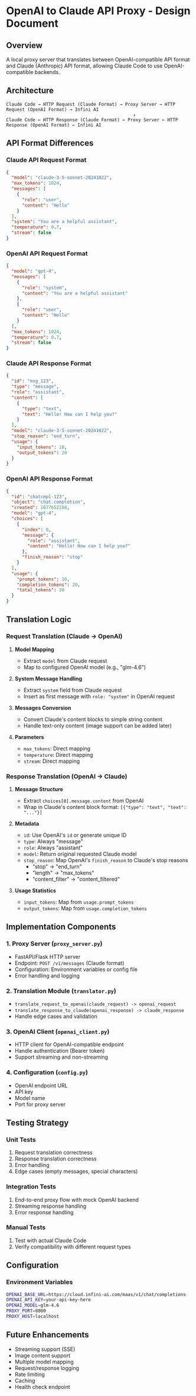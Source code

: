 # OpenAI to Claude API Proxy - Design Document

## Overview
A local proxy server that translates between OpenAI-compatible API format and Claude (Anthropic) API format, allowing Claude Code to use OpenAI-compatible backends.

## Architecture

```
Claude Code → HTTP Request (Claude Format) → Proxy Server → HTTP Request (OpenAI Format) → Infini AI
                                                ↓
Claude Code ← HTTP Response (Claude Format) ← Proxy Server ← HTTP Response (OpenAI Format) ← Infini AI
```

## API Format Differences

### Claude API Request Format
```json
{
  "model": "claude-3-5-sonnet-20241022",
  "max_tokens": 1024,
  "messages": [
    {
      "role": "user",
      "content": "Hello"
    }
  ],
  "system": "You are a helpful assistant",
  "temperature": 0.7,
  "stream": false
}
```

### OpenAI API Request Format
```json
{
  "model": "gpt-4",
  "messages": [
    {
      "role": "system",
      "content": "You are a helpful assistant"
    },
    {
      "role": "user",
      "content": "Hello"
    }
  ],
  "max_tokens": 1024,
  "temperature": 0.7,
  "stream": false
}
```

### Claude API Response Format
```json
{
  "id": "msg_123",
  "type": "message",
  "role": "assistant",
  "content": [
    {
      "type": "text",
      "text": "Hello! How can I help you?"
    }
  ],
  "model": "claude-3-5-sonnet-20241022",
  "stop_reason": "end_turn",
  "usage": {
    "input_tokens": 10,
    "output_tokens": 20
  }
}
```

### OpenAI API Response Format
```json
{
  "id": "chatcmpl-123",
  "object": "chat.completion",
  "created": 1677652288,
  "model": "gpt-4",
  "choices": [
    {
      "index": 0,
      "message": {
        "role": "assistant",
        "content": "Hello! How can I help you?"
      },
      "finish_reason": "stop"
    }
  ],
  "usage": {
    "prompt_tokens": 10,
    "completion_tokens": 20,
    "total_tokens": 30
  }
}
```

## Translation Logic

### Request Translation (Claude → OpenAI)

1. **Model Mapping**
   - Extract `model` from Claude request
   - Map to configured OpenAI model (e.g., "glm-4.6")

2. **System Message Handling**
   - Extract `system` field from Claude request
   - Insert as first message with `role: "system"` in OpenAI request

3. **Messages Conversion**
   - Convert Claude's content blocks to simple string content
   - Handle text-only content (image support can be added later)

4. **Parameters**
   - `max_tokens`: Direct mapping
   - `temperature`: Direct mapping
   - `stream`: Direct mapping

### Response Translation (OpenAI → Claude)

1. **Message Structure**
   - Extract `choices[0].message.content` from OpenAI
   - Wrap in Claude's content block format: `[{"type": "text", "text": "..."}]`

2. **Metadata**
   - `id`: Use OpenAI's `id` or generate unique ID
   - `type`: Always "message"
   - `role`: Always "assistant"
   - `model`: Return original requested Claude model
   - `stop_reason`: Map OpenAI's `finish_reason` to Claude's stop reasons
     - "stop" → "end_turn"
     - "length" → "max_tokens"
     - "content_filter" → "content_filtered"

3. **Usage Statistics**
   - `input_tokens`: Map from `usage.prompt_tokens`
   - `output_tokens`: Map from `usage.completion_tokens`

## Implementation Components

### 1. Proxy Server (`proxy_server.py`)
- FastAPI/Flask HTTP server
- Endpoint: `POST /v1/messages` (Claude format)
- Configuration: Environment variables or config file
- Error handling and logging

### 2. Translation Module (`translator.py`)
- `translate_request_to_openai(claude_request) -> openai_request`
- `translate_response_to_claude(openai_response) -> claude_response`
- Handle edge cases and validation

### 3. OpenAI Client (`openai_client.py`)
- HTTP client for OpenAI-compatible endpoint
- Handle authentication (Bearer token)
- Support streaming and non-streaming

### 4. Configuration (`config.py`)
- OpenAI endpoint URL
- API key
- Model name
- Port for proxy server

## Testing Strategy

### Unit Tests
1. Request translation correctness
2. Response translation correctness
3. Error handling
4. Edge cases (empty messages, special characters)

### Integration Tests
1. End-to-end proxy flow with mock OpenAI backend
2. Streaming response handling
3. Error response handling

### Manual Tests
1. Test with actual Claude Code
2. Verify compatibility with different request types

## Configuration

### Environment Variables
```bash
OPENAI_BASE_URL=https://cloud.infini-ai.com/maas/v1/chat/completions
OPENAI_API_KEY=your-api-key-here
OPENAI_MODEL=glm-4.6
PROXY_PORT=8000
PROXY_HOST=localhost
```

## Future Enhancements
- Streaming support (SSE)
- Image content support
- Multiple model mapping
- Request/response logging
- Rate limiting
- Caching
- Health check endpoint

